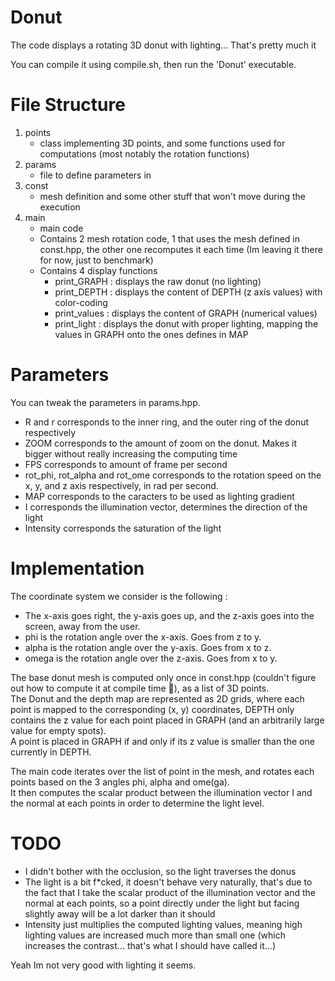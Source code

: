 # Donut
The code displays a rotating 3D donut with lighting... That's pretty much it  

You can compile it using compile.sh, then run the 'Donut' executable.

# File Structure

1. points
    * class implementing 3D points, and some functions used for computations (most notably the rotation functions)
2. params
    * file to define parameters in
3. const
    * mesh definition and some other stuff that won't move during the execution
4. main
    * main code
    * Contains 2 mesh rotation code, 1 that uses the mesh defined in const.hpp, the other one recomputes it each time (Im leaving it there for now, just to benchmark)
    * Contains 4 display functions
        * print_GRAPH : displays the raw donut (no lighting)
        * print_DEPTH : displays the content of DEPTH (z axis values) with color-coding
        * print_values : displays the content of GRAPH (numerical values)
        * print_light : displays the donut with proper lighting, mapping the values in GRAPH onto the ones defines in MAP

# Parameters
You can tweak the parameters in params.hpp.
* R and r corresponds to the inner ring, and the outer ring of the donut respectively
* ZOOM corresponds to the amount of zoom on the donut. Makes it bigger without really increasing the computing time
* FPS corresponds to amount of frame per second
* rot_phi, rot_alpha and rot_ome corresponds to the rotation speed on the x, y, and z axis respectively, in rad per second.
* MAP corresponds to the caracters to be used as lighting gradient
* I corresponds the illumination vector, determines the direction of the light
* Intensity corresponds the saturation of the light

# Implementation
The coordinate system we consider is the following :
* The x-axis goes right, the y-axis goes up, and the z-axis goes into the screen, away from the user.  
* phi is the rotation angle over the x-axis. Goes from z to y.
* alpha is the rotation angle over the y-axis. Goes from x to z. 
* omega is the rotation angle over the z-axis. Goes from x to y.

The base donut mesh is computed only once in const.hpp (couldn't figure out how to compute it at compile time :penguin:), as a list of 3D points.  
The Donut and the depth map are represented as 2D grids, where each point is mapped to the corresponding (x, y) coordinates, DEPTH only contains the z value for each point placed in GRAPH (and an arbitrarily large value for empty spots).  
A point is placed in GRAPH if and only if its z value is smaller than the one currently in DEPTH.  

The main code iterates over the list of point in the mesh, and rotates each points based on the 3 angles phi, alpha and ome(ga).  
It then computes the scalar product between the illumination vector I and the normal at each points in order to determine the light level.  

# TODO
* I didn't bother with the occlusion, so the light traverses the donus
* The light is a bit f*cked, it doesn't behave very naturally, that's due to the fact that I take the scalar product of the illumination vector and the normal at each points, so a point directly under the light but facing slightly away will be a lot darker than it should
* Intensity just multiplies the computed lighting values, meaning high lighting values are increased much more than small one (which increases the contrast... that's what I should have called it...)  

Yeah Im not very good with lighting it seems.
